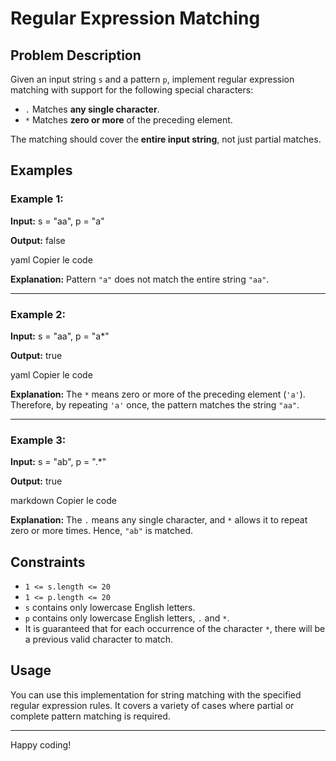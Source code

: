 # Regular Expression Matching

## Problem Description

Given an input string `s` and a pattern `p`, implement regular expression matching with support for the following special characters:

- `.` Matches **any single character**.
- `*` Matches **zero or more** of the preceding element.

The matching should cover the **entire input string**, not just partial matches.

## Examples

### Example 1:
**Input:** 
s = "aa", p = "a"


**Output:** 
false

yaml
Copier le code

**Explanation:** 
Pattern `"a"` does not match the entire string `"aa"`.

---

### Example 2:
**Input:** 
s = "aa", p = "a*"


**Output:** 
true

yaml
Copier le code

**Explanation:** 
The `*` means zero or more of the preceding element (`'a'`). Therefore, by repeating `'a'` once, the pattern matches the string `"aa"`.

---

### Example 3:
**Input:** 
s = "ab", p = ".*"


**Output:** 
true

markdown
Copier le code

**Explanation:** 
The `.` means any single character, and `*` allows it to repeat zero or more times. Hence, `"ab"` is matched.

## Constraints

- `1 <= s.length <= 20`
- `1 <= p.length <= 20`
- `s` contains only lowercase English letters.
- `p` contains only lowercase English letters, `.` and `*`.
- It is guaranteed that for each occurrence of the character `*`, there will be a previous valid character to match.

## Usage

You can use this implementation for string matching with the specified regular expression rules. It covers a variety of cases where partial or complete pattern matching is required.

---

Happy coding!
